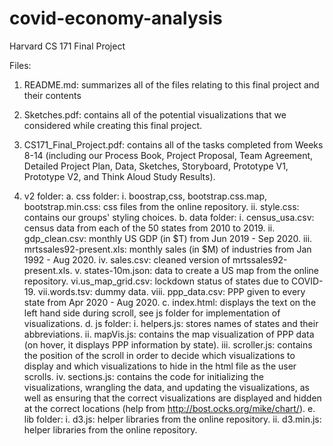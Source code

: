 # covid-economy-analysis
Harvard CS 171 Final Project

Files:

1. README.md: summarizes all of the files relating to this final project and their contents

2. Sketches.pdf: contains all of the potential visualizations that we considered while creating this final project.

3. CS171_Final_Project.pdf: contains all of the tasks completed from Weeks 8-14 (including our Process Book, Project Proposal, Team Agreement, Detailed Project Plan, Data, Sketches, Storyboard, Prototype V1, Prototype V2, and Think Aloud Study Results).

4. v2 folder:
	a. css folder:
		i. boostrap,css, bootstrap.css.map, bootstrap.min.css: css files from the online repository.
		ii. style.css: contains our groups' styling choices.
	b. data folder:
		i. census_usa.csv: census data from each of the 50 states from 2010 to 2019.
		ii. gdp_clean.csv: monthly US GDP (in $T) from Jun 2019 - Sep 2020.
		iii. mrtssales92-present.xls: monthly sales (in $M) of industries from Jan 1992 - Aug 2020.
		iv. sales.csv: cleaned version of mrtssales92-present.xls.
		v. states-10m.json: data to create a US map from the online repository.
		vi.us_map_grid.csv: lockdown status of states due to COVID-19.
		vii.words.tsv: dummy data.
		viii. ppp_data.csv: PPP given to every state from Apr 2020 - Aug 2020. 
	c. index.html: displays the text on the left hand side during scroll, see js folder for implementation of 	    visualizations.
	d. js folder: 
		i. helpers.js: stores names of states and their abbreviations.
		ii. mapVis.js: contains the map visualization of PPP data (on hover, it displays PPP information 		    by state).
		iii. scroller.js: contains the position of the scroll in order to decide which visualizations to 			     display and which visualizations to hide in the html file as the user scrolls.
		iv. sections.js: contains the code for initializing the visualizations, wrangling the data, and 			     updating the visualizations, as well as ensuring that the correct visualizations are displayed 		     and hidden at the correct locations (help from http://bost.ocks.org/mike/chart/).
	e. lib folder: 
		i. d3.js: helper libraries from the online repository.
		ii. d3.min.js: helper libraries from the online repository.
	
